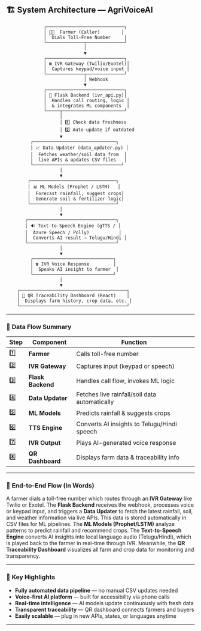 ## 🏗️ System Architecture — AgriVoiceAI
                  ┌─────────────────────────────┐
                  │ 👩‍🌾  Farmer (Caller)        │
                  │  Dials Toll-Free Number     │
                  └──────────────┬──────────────┘
                                 │
                                 ▼
                  ┌─────────────────────────────┐
                  │ ☎️ IVR Gateway (Twilio/Exotel)│
                  │  Captures keypad/voice input │
                  └──────────────┬──────────────┘
                                 │ Webhook
                                 ▼
                  ┌─────────────────────────────┐
                  │ 🧠 Flask Backend (ivr_api.py)│
                  │  Handles call routing, logic │
                  │  & integrates ML components  │
                  └─────┬───────────────────────┘
                        │
                        │ 1️⃣ Check data freshness  
                        │ 2️⃣ Auto-update if outdated
                        ▼
             ┌───────────────────────────────┐
             │ 📈 Data Updater (data_updater.py) │
             │  Fetches weather/soil data from  │
             │  live APIs & updates CSV files   │
             └─────────────────────────────────┘
                        │
                        ▼
            ┌────────────────────────────────┐
            │ 📊 ML Models (Prophet / LSTM)   │
            │  Forecast rainfall, suggest crops│
            │  Generate soil & fertilizer logic│
            └────────────────────────────────┘
                        │
                        ▼
           ┌─────────────────────────────────┐
           │ 🔉 Text-to-Speech Engine (gTTS / │
           │  Azure Speech / Polly)           │
           │  Converts AI result → Telugu/Hindi │
           └─────────────────────────────────┘
                        │
                        ▼
             ┌──────────────────────────────┐
             │ ☎️ IVR Voice Response         │
             │  Speaks AI insight to farmer  │
             └──────────────────────────────┘
                        │
                        ▼
        ┌────────────────────────────────────────┐
        │ 📱 QR Traceability Dashboard (React)    │
        │  Displays farm history, crop data, etc. │
        └────────────────────────────────────────┘

---

### 🧩 **Data Flow Summary**

| Step | Component | Function |
|------|------------|-----------|
| 1️⃣ | **Farmer** | Calls toll-free number |
| 2️⃣ | **IVR Gateway** | Captures input (keypad or speech) |
| 3️⃣ | **Flask Backend** | Handles call flow, invokes ML logic |
| 4️⃣ | **Data Updater** | Fetches live rainfall/soil data automatically |
| 5️⃣ | **ML Models** | Predicts rainfall & suggests crops |
| 6️⃣ | **TTS Engine** | Converts AI insights to Telugu/Hindi speech |
| 7️⃣ | **IVR Output** | Plays AI-generated voice response |
| 8️⃣ | **QR Dashboard** | Displays farm data & traceability info |

---

### 🧠 **End-to-End Flow (In Words)**

A farmer dials a toll-free number which routes through an **IVR Gateway** like Twilio or Exotel. The **Flask Backend** receives the webhook, processes voice or keypad input, and triggers a **Data Updater** to fetch the latest rainfall, soil, and weather information via live APIs. This data is stored automatically in CSV files for ML pipelines. The **ML Models (Prophet/LSTM)** analyze patterns to predict rainfall and recommend crops. The **Text-to-Speech Engine** converts AI insights into local language audio (Telugu/Hindi), which is played back to the farmer in real-time through IVR. Meanwhile, the **QR Traceability Dashboard** visualizes all farm and crop data for monitoring and transparency.

---

### 🌾 **Key Highlights**

- **Fully automated data pipeline** — no manual CSV updates needed  
- **Voice-first AI platform** — built for accessibility via phone calls  
- **Real-time intelligence** — AI models update continuously with fresh data  
- **Transparent traceability** — QR dashboard connects farmers and buyers  
- **Easily scalable** — plug in new APIs, states, or languages anytime  

---

